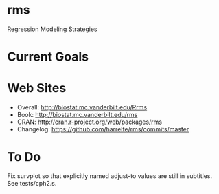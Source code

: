 rms
=====

Regression Modeling Strategies

Current Goals
=============


Web Sites
=============
* Overall: http://biostat.mc.vanderbilt.edu/Rrms
* Book: http://biostat.mc.vanderbilt.edu/rms
* CRAN: http://cran.r-project.org/web/packages/rms
* Changelog: https://github.com/harrelfe/rms/commits/master

To Do
=====
Fix survplot so that explicitly named adjust-to values are still in subtitles.  See tests/cph2.s.
